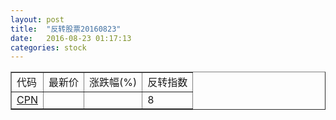 ```yaml
---
layout: post
title:  "反转股票20160823"
date:   2016-08-23 01:17:13
categories: stock
---
```


<script type="text/javascript">
var stockList = []
stockList.push('gb_cpn');
</script>

<table border="1">
 <tr>
 <td>代码</td>
  <td>最新价</td>
  <td>涨跌幅(%)</td>
 <td>反转指数</td>
</tr>
  <tr id="cpn"><td><a href="http://stock.finance.sina.com.cn/usstock/quotes/CPN.html" target="_blank">CPN</a></td><td></td><td></td><td>8</td></tr>
</table>
